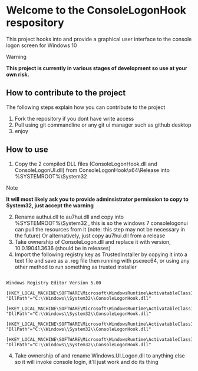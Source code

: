 # Welcome to the ConsoleLogonHook respository

This project hooks into and provide a graphical user interface to the console logon screen for Windows 10


> [!WARNING] 
**This project is currently in various stages of development so use at your own risk.**

## How to contribute to the project
The following steps explain how you can contribute to the project
1. Fork the repository if you dont have write access
2. Pull using git commandline or any git ui manager such as github desktop
3. enjoy
 
## How to use
1. Copy the 2 compiled DLL files (ConsoleLogonHook.dll and ConsoleLogonUI.dll) from ConsoleLogonHook\x64\Release into %SYSTEMROOT%\System32
> [!NOTE]
> **It will most likely ask you to provide adminsistrator permission to copy to System32, just accept the warning**
>
2. Rename authui.dll to au7hui.dll and copy into %SYSTEMROOT%\System32 , this is so the windows 7 consolelogonui can pull the resources from it (note: this step may not be necessary in the future)
 Or alternatively, just copy au7hui.dll from a release 
3. Take ownership of ConsoleLogon.dll and replace it with version, 10.0.19041.3636 (should be in releases)
4. Import the following registry key as TrustedInstaller by copying it into a text file and save as a .reg file then running with psexec64, or using any other method to run something as trusted installer


```

Windows Registry Editor Version 5.00

[HKEY_LOCAL_MACHINE\SOFTWARE\Microsoft\WindowsRuntime\ActivatableClassId\Windows.Internal.UI.Logon.Controller.ConsoleBlockedShutdownResolver]
"DllPath"="C:\\Windows\\System32\\ConsoleLogonHook.dll"

[HKEY_LOCAL_MACHINE\SOFTWARE\Microsoft\WindowsRuntime\ActivatableClassId\Windows.Internal.UI.Logon.Controller.ConsoleLockScreen]
"DllPath"="C:\\Windows\\System32\\ConsoleLogonHook.dll"

[HKEY_LOCAL_MACHINE\SOFTWARE\Microsoft\WindowsRuntime\ActivatableClassId\Windows.Internal.UI.Logon.Controller.ConsoleLogonUX]
"DllPath"="C:\\Windows\\System32\\ConsoleLogonHook.dll"

[HKEY_LOCAL_MACHINE\SOFTWARE\Microsoft\WindowsRuntime\ActivatableClassId\Windows.Internal.Shell.PlatformExtensions.ConsoleCredUX]
"DllPath"="C:\\Windows\\System32\\ConsoleLogonHook.dll"
```

4. Take ownership of and rename Windows.UI.Logon.dll to anything else so it will invoke console login, it'll just work and do its thing
